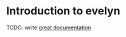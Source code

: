 # Introduction to evelyn

TODO: write [great documentation](http://jacobian.org/writing/great-documentation/what-to-write/)

